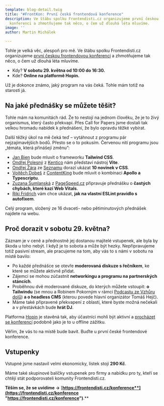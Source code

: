 ```yaml
---
template: blog-detail.twig
title: "#FrontKon: První česká frontendová konference"
description: Ve štábu spolku Frontendisti.cz organizujeme první českou frontendovou
  konferenci a zhmotňujeme tak něco, o čem už dlouhá léta mluvíme.
image: ''
author: Martin Michálek

---
```

Tohle je velká věc, alespoň pro mě. Ve štábu spolku Frontendisti.cz organizujeme [první českou frontendovou konferenci](https://frontendisti.cz/konference/) a zhmotňujeme tak něco, o čem už dlouhá léta mluvíme.

* Kdy? **V sobotu 29. května od 10:00 do 16:30.**
* Kde? **Online na platformě Hopin.**

Už je dokonce známo, jaký program na vás čeká. Tohle mám totiž na starosti já.

## Na jaké přednášky se můžete těšit?

Tohle mám na komunitách rád. Že to nestojí na jednom člověku, že je to živý organismus, který často překvapí. Přes Call for Papers jsme dostali tak velkou hromadu nabídek k přednášení, že bylo opravdu těžké vybírat.

Další těžký úkol na mě čeká teď – vytáhnout z programu pár nejzajímavějších bodů. Přesto se o to pokusím. Červenou nití programu jsou „témata, která přinášejí změnu”:

* [Jan Bien](https://www.webmistr.wtf/) bude mluvit o frameworku **Tailwind CSS**.
* [Ondřej Polesný](https://ondrabus.com/) z [Kentico](https://www.kentico.com/) nám představí nástroj **Vite**.
* [Ondřej Žára](https://ondras.zarovi.cz/) ze [Seznamu](https://vyvojari.seznam.cz/) dorazí ukázat **10 novinek v CSS**.
* [Vojtěch Dobeš](https://www.linkedin.com/in/vojtechdobes/?locale=cs_CZ) z [ContentKing](https://www.contentkingapp.com/) bude mluvit o kombinaci **Apollo a Typescriptu**.
* [Zuzana Šumlanská](https://www.linkedin.com/in/zuzana-sumlanska/?originalSubdomain=cz) z [PageSpeed.cz](https://pagespeed.cz/) připravuje přednášku o **častých chybách, které kazí Web Vitals**.
* [Riki Fridrich](https://www.vzhurudolu.cz/lektori/riki-fridrich) vám chce ukázat, **jak na vlastní ESLint pravidlo s autofixem**.

Celý program, složený ze 16 dvaceti- nebo pětiminutových přednášek najdete na webu.

## Proč dorazit v sobotu 29. května?

Záznam je v ceně a přednostně jej dostanou majitelé vstupenek, ale byla by škoda u toho nebýt. I když je to sobota a může být hezky. Nepřipravujeme totiž pasivní stream, ale pracujeme na tom, aby vás to s námi v sobotu na místě bavilo:

* Po každé přednášce se otevře **moderovaná diskuze s řečníkem**, ke které se můžete aktivně přidat.
* Zájemci se mohou zúčastnit **networkingu a programu na partnerských stáncích**.
* Proběhnou dvě moderované diskuze, do kterých můžete vstoupit: **o Tailwindu** (se mnou a Robinem Pokorným v rámci [Podcastu ze Vzhůru dolů](https://www.vzhurudolu.cz/podcast)) **a o headless CMS** (kterou povede hlavní organizátor Tomáš Hejč).
* Máme také připravené překvapení z oblastí, které byste možná nečekali a v přestávkách bude **hrát DJ**.

Platforma [Hopin](https://hopin.com/) je stavěná tak, aby účastníci mohli být aktivní a [procházet se konferencí](https://www.youtube.com/watch?v=JgGVOlbOPUU) podobně jako je to u offline zážitku.

Věřím, že vás to na místě bude bavit. Buďte u první české frontendové konference.

## Vstupenky

Vstupné jsme nastavil velmi ekonomicky, lístek stojí **290 Kč**.

Máme také skupinové balíčky vstupenek pro firmy a nabídku pro ty, kteří se chtějí stát podporovateli komunity Frontendisti.cz.

**Těším se, že se uvidíme →** [**https://frontendisti.cz/konference**](https://frontendisti.cz/konference "https://frontendisti.cz/konference")**.**